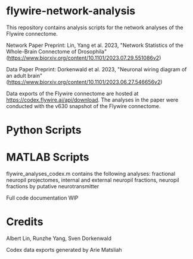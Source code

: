 # flywire-network-analysis
This repository contains analysis scripts for the network analyses of the Flywire connectome. 

Network Paper Preprint: Lin, Yang et al. 2023, "Network Statistics of the Whole-Brain Connectome of Drosophila" (https://www.biorxiv.org/content/10.1101/2023.07.29.551086v2)

Data Paper Preprint: Dorkenwald et al. 2023, "Neuronal wiring diagram of an adult brain" (https://www.biorxiv.org/content/10.1101/2023.06.27.546656v2)

Data exports of the Flywire connectome are hosted at https://codex.flywire.ai/api/download. The analyses in the paper were conducted with the v630 snapshot of the Flywire connectome.

# Python Scripts


# MATLAB Scripts
flywire_analyses_codex.m contains the following analyses: fractional neuropil projectomes, internal and external neuropil fractions, neuropil fractions by putative neurotransmitter

Full code documentation WIP

# Credits
Albert Lin, Runzhe Yang, Sven Dorkenwald

Codex data exports generated by Arie Matsliah
